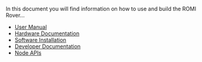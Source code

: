 In this document you will find information on how to use and build the
ROMI Rover...

* [User Manual](manual)
* [Hardware Documentation](hardware)
* [Software Installation](software)
* [Developer Documentation](developer)
* [Node APIs](api-nodes)


